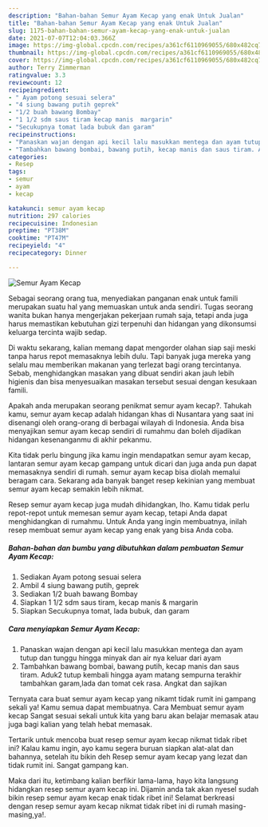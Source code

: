 ```yaml
---
description: "Bahan-bahan Semur Ayam Kecap yang enak Untuk Jualan"
title: "Bahan-bahan Semur Ayam Kecap yang enak Untuk Jualan"
slug: 1175-bahan-bahan-semur-ayam-kecap-yang-enak-untuk-jualan
date: 2021-07-07T12:04:03.366Z
image: https://img-global.cpcdn.com/recipes/a361cf6110969055/680x482cq70/semur-ayam-kecap-foto-resep-utama.jpg
thumbnail: https://img-global.cpcdn.com/recipes/a361cf6110969055/680x482cq70/semur-ayam-kecap-foto-resep-utama.jpg
cover: https://img-global.cpcdn.com/recipes/a361cf6110969055/680x482cq70/semur-ayam-kecap-foto-resep-utama.jpg
author: Terry Zimmerman
ratingvalue: 3.3
reviewcount: 12
recipeingredient:
- " Ayam potong sesuai selera"
- "4 siung bawang putih geprek"
- "1/2 buah bawang Bombay"
- "1 1/2 sdm saus tiram kecap manis  margarin"
- "Secukupnya tomat lada bubuk dan garam"
recipeinstructions:
- "Panaskan wajan dengan api kecil lalu masukkan mentega dan ayam tutup dan tunggu hingga minyak dan air nya keluar dari ayam"
- "Tambahkan bawang bombai, bawang putih, kecap manis dan saus tiram. Aduk2 tutup kembali hingga ayam matang sempurna terakhir tambahkan garam,lada dan tomat cek rasa. Angkat dan sajikan"
categories:
- Resep
tags:
- semur
- ayam
- kecap

katakunci: semur ayam kecap 
nutrition: 297 calories
recipecuisine: Indonesian
preptime: "PT38M"
cooktime: "PT47M"
recipeyield: "4"
recipecategory: Dinner

---
```



![Semur Ayam Kecap](https://img-global.cpcdn.com/recipes/a361cf6110969055/680x482cq70/semur-ayam-kecap-foto-resep-utama.jpg)

Sebagai seorang orang tua, menyediakan panganan enak untuk famili merupakan suatu hal yang memuaskan untuk anda sendiri. Tugas seorang  wanita bukan hanya mengerjakan pekerjaan rumah saja, tetapi anda juga harus memastikan kebutuhan gizi terpenuhi dan hidangan yang dikonsumsi keluarga tercinta wajib sedap.

Di waktu  sekarang, kalian memang dapat mengorder olahan siap saji meski tanpa harus repot memasaknya lebih dulu. Tapi banyak juga mereka yang selalu mau memberikan makanan yang terlezat bagi orang tercintanya. Sebab, menghidangkan masakan yang dibuat sendiri akan jauh lebih higienis dan bisa menyesuaikan masakan tersebut sesuai dengan kesukaan famili. 



Apakah anda merupakan seorang penikmat semur ayam kecap?. Tahukah kamu, semur ayam kecap adalah hidangan khas di Nusantara yang saat ini disenangi oleh orang-orang di berbagai wilayah di Indonesia. Anda bisa menyajikan semur ayam kecap sendiri di rumahmu dan boleh dijadikan hidangan kesenanganmu di akhir pekanmu.

Kita tidak perlu bingung jika kamu ingin mendapatkan semur ayam kecap, lantaran semur ayam kecap gampang untuk dicari dan juga anda pun dapat memasaknya sendiri di rumah. semur ayam kecap bisa diolah memalui beragam cara. Sekarang ada banyak banget resep kekinian yang membuat semur ayam kecap semakin lebih nikmat.

Resep semur ayam kecap juga mudah dihidangkan, lho. Kamu tidak perlu repot-repot untuk memesan semur ayam kecap, tetapi Anda dapat menghidangkan di rumahmu. Untuk Anda yang ingin membuatnya, inilah resep membuat semur ayam kecap yang enak yang bisa Anda coba.

<!--inarticleads1-->

##### Bahan-bahan dan bumbu yang dibutuhkan dalam pembuatan Semur Ayam Kecap:

1. Sediakan  Ayam potong sesuai selera
1. Ambil 4 siung bawang putih, geprek
1. Sediakan 1/2 buah bawang Bombay
1. Siapkan 1 1/2 sdm saus tiram, kecap manis &amp; margarin
1. Siapkan Secukupnya tomat, lada bubuk, dan garam




<!--inarticleads2-->

##### Cara menyiapkan Semur Ayam Kecap:

1. Panaskan wajan dengan api kecil lalu masukkan mentega dan ayam tutup dan tunggu hingga minyak dan air nya keluar dari ayam
1. Tambahkan bawang bombai, bawang putih, kecap manis dan saus tiram. Aduk2 tutup kembali hingga ayam matang sempurna terakhir tambahkan garam,lada dan tomat cek rasa. Angkat dan sajikan




Ternyata cara buat semur ayam kecap yang nikamt tidak rumit ini gampang sekali ya! Kamu semua dapat membuatnya. Cara Membuat semur ayam kecap Sangat sesuai sekali untuk kita yang baru akan belajar memasak atau juga bagi kalian yang telah hebat memasak.

Tertarik untuk mencoba buat resep semur ayam kecap nikmat tidak ribet ini? Kalau kamu ingin, ayo kamu segera buruan siapkan alat-alat dan bahannya, setelah itu bikin deh Resep semur ayam kecap yang lezat dan tidak rumit ini. Sangat gampang kan. 

Maka dari itu, ketimbang kalian berfikir lama-lama, hayo kita langsung hidangkan resep semur ayam kecap ini. Dijamin anda tak akan nyesel sudah bikin resep semur ayam kecap enak tidak ribet ini! Selamat berkreasi dengan resep semur ayam kecap nikmat tidak ribet ini di rumah masing-masing,ya!.

